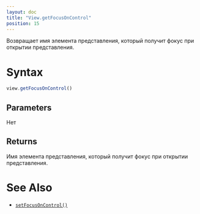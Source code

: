 ```yaml
---
layout: doc
title: "View.getFocusOnControl"
position: 15
---
```


Возвращает имя элемента представления, который получит фокус при открытии представления.

# Syntax

```js
view.getFocusOnControl()
```

## Parameters

Нет

## Returns

Имя элемента представления, который получит фокус при открытии представления.


# See Also

* [`setFocusOnControl()`](../View.setFocusOnControl/)
